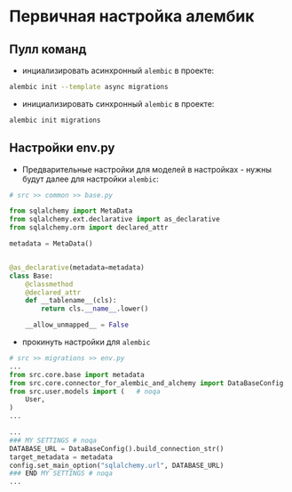 # Первичная настройка алембик

## Пулл команд

- инциализировать асинхронный `alembic` в проекте:

```bash
alembic init --template async migrations
```

- инициализировать синхронный `alembic` в проекте:

```bash
alembic init migrations
```

## Настройки env.py

- Предварительные настройки для моделей в настройках - нужны будут далее для настройки `alembic`:

```python
# src >> common >> base.py

from sqlalchemy import MetaData
from sqlalchemy.ext.declarative import as_declarative
from sqlalchemy.orm import declared_attr

metadata = MetaData()


@as_declarative(metadata=metadata)
class Base:
    @classmethod
    @declared_attr
    def __tablename__(cls):
        return cls.__name__.lower()

    __allow_unmapped__ = False
```

- прокинуть настройки для `alembic`

```python
# src >> migrations >> env.py
...
from src.core.base import metadata
from src.core.connector_for_alembic_and_alchemy import DataBaseConfig
from src.user.models import (   # noqa
    User,
)
...

...
### MY SETTINGS # noqa
DATABASE_URL = DataBaseConfig().build_connection_str()
target_metadata = metadata
config.set_main_option("sqlalchemy.url", DATABASE_URL)
### END MY SETTINGS # noqa
...
```
